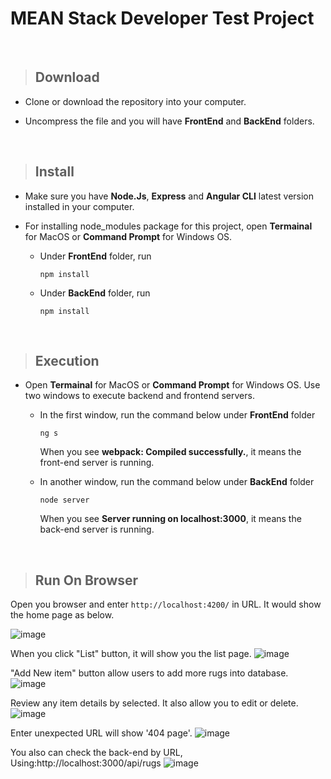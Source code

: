 # MEAN Stack Developer Test Project
<br/>  

>## Download

* Clone or download the repository into your computer.

* Uncompress the file and you will have **FrontEnd** and **BackEnd** folders.  
<br />  

>## Install

* Make sure you have **Node.Js**, **Express** and **Angular CLI** latest version installed in your computer.

* For installing node_modules package for this project, open **Termainal** for MacOS or **Command Prompt** for Windows OS.

  - Under **FrontEnd** folder, run
  
    ```npm install```

  - Under **BackEnd** folder, run
  
    ```npm install```
    
<br />  

>## Execution

* Open **Termainal** for MacOS or **Command Prompt** for Windows OS. Use two windows to execute backend and frontend servers.

  - In the first window, run the command below under **FrontEnd** folder
  
      ```ng s```
      
    When you see **webpack: Compiled successfully.**, it means the front-end server is running.
    

    
  - In another window, run the command below under **BackEnd** folder
  
     ```node server```
    
    When you see **Server running on localhost:3000**, it means the back-end server is running.    

<br />  

>## Run On Browser

Open you browser and enter ```http://localhost:4200/``` in URL. It would show the home page as below.


![image](https://user-images.githubusercontent.com/12676014/39284520-aeaff13c-48e1-11e8-82c0-c5c9db1d9fec.png)

When you click "List" button, it will show you the list page. 
![image](https://user-images.githubusercontent.com/12676014/39304577-19676a3c-4928-11e8-9f2e-c6888837e744.png)

"Add New item" button allow users to add more rugs into database.
![image](https://user-images.githubusercontent.com/12676014/39304608-2cc9cb9c-4928-11e8-9d2e-51e3eb3991e4.png)

Review any item details by selected. It also allow you to edit or delete.
![image](https://user-images.githubusercontent.com/12676014/39304531-f5ada07a-4927-11e8-9448-f9962776084d.png)

Enter unexpected URL will show '404 page'.
![image](https://user-images.githubusercontent.com/12676014/39305898-aa48f08a-492c-11e8-9869-6f01c9bd15f0.png)


You also can check the back-end by URL, Using:http://localhost:3000/api/rugs
![image](https://user-images.githubusercontent.com/12676014/39307917-1bd85d44-4932-11e8-82bb-8c146434af0b.png)

